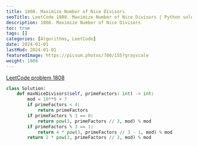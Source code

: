 ```yaml
---
title: 1808. Maximize Number of Nice Divisors
seoTitle: LeetCode 1808. Maximize Number of Nice Divisors | Python solution and explanation
description: 1808. Maximize Number of Nice Divisors
toc: true
tags: []
categories: [Algorithms, LeetCode]
date: 2024-01-01
lastMod: 2024-01-01
featuredImage: https://picsum.photos/700/155?grayscale
weight: 1808
---
```


[LeetCode problem 1808](https://leetcode.com/problems/maximize-number-of-nice-divisors/)

```python
class Solution:
    def maxNiceDivisors(self, primeFactors: int) -> int:
        mod = 10**9 + 7
        if primeFactors < 4:
            return primeFactors
        if primeFactors % 3 == 0:
            return pow(3, primeFactors // 3, mod) % mod
        if primeFactors % 3 == 1:
            return 4 * pow(3, primeFactors // 3 - 1, mod) % mod
        return 2 * pow(3, primeFactors // 3, mod) % mod

```
